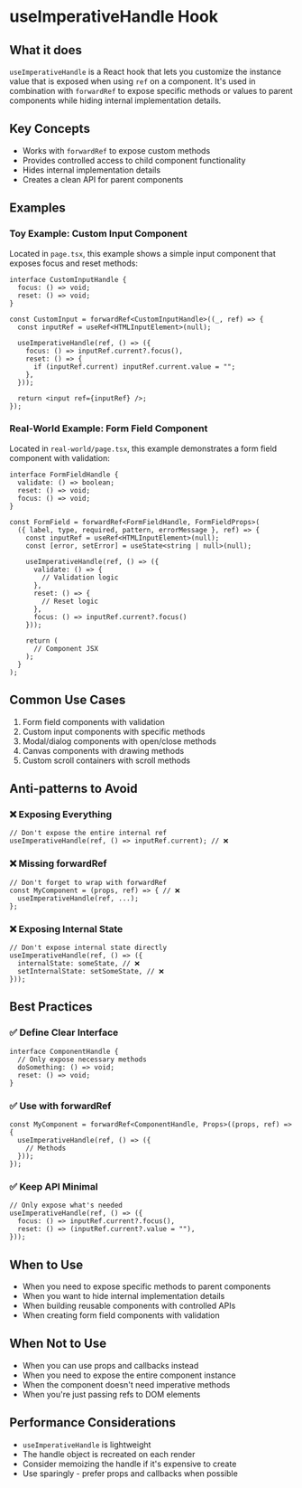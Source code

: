 # useImperativeHandle Hook

## What it does

`useImperativeHandle` is a React hook that lets you customize the instance value that is exposed when using `ref` on a component. It's used in combination with `forwardRef` to expose specific methods or values to parent components while hiding internal implementation details.

## Key Concepts

- Works with `forwardRef` to expose custom methods
- Provides controlled access to child component functionality
- Hides internal implementation details
- Creates a clean API for parent components

## Examples

### Toy Example: Custom Input Component

Located in `page.tsx`, this example shows a simple input component that exposes focus and reset methods:

```tsx
interface CustomInputHandle {
  focus: () => void;
  reset: () => void;
}

const CustomInput = forwardRef<CustomInputHandle>((_, ref) => {
  const inputRef = useRef<HTMLInputElement>(null);

  useImperativeHandle(ref, () => ({
    focus: () => inputRef.current?.focus(),
    reset: () => {
      if (inputRef.current) inputRef.current.value = "";
    },
  }));

  return <input ref={inputRef} />;
});
```

### Real-World Example: Form Field Component

Located in `real-world/page.tsx`, this example demonstrates a form field component with validation:

```tsx
interface FormFieldHandle {
  validate: () => boolean;
  reset: () => void;
  focus: () => void;
}

const FormField = forwardRef<FormFieldHandle, FormFieldProps>(
  ({ label, type, required, pattern, errorMessage }, ref) => {
    const inputRef = useRef<HTMLInputElement>(null);
    const [error, setError] = useState<string | null>(null);

    useImperativeHandle(ref, () => ({
      validate: () => {
        // Validation logic
      },
      reset: () => {
        // Reset logic
      },
      focus: () => inputRef.current?.focus()
    }));

    return (
      // Component JSX
    );
  }
);
```

## Common Use Cases

1. Form field components with validation
2. Custom input components with specific methods
3. Modal/dialog components with open/close methods
4. Canvas components with drawing methods
5. Custom scroll containers with scroll methods

## Anti-patterns to Avoid

### ❌ Exposing Everything

```tsx
// Don't expose the entire internal ref
useImperativeHandle(ref, () => inputRef.current); // ❌
```

### ❌ Missing forwardRef

```tsx
// Don't forget to wrap with forwardRef
const MyComponent = (props, ref) => { // ❌
  useImperativeHandle(ref, ...);
};
```

### ❌ Exposing Internal State

```tsx
// Don't expose internal state directly
useImperativeHandle(ref, () => ({
  internalState: someState, // ❌
  setInternalState: setSomeState, // ❌
}));
```

## Best Practices

### ✅ Define Clear Interface

```tsx
interface ComponentHandle {
  // Only expose necessary methods
  doSomething: () => void;
  reset: () => void;
}
```

### ✅ Use with forwardRef

```tsx
const MyComponent = forwardRef<ComponentHandle, Props>((props, ref) => {
  useImperativeHandle(ref, () => ({
    // Methods
  }));
});
```

### ✅ Keep API Minimal

```tsx
// Only expose what's needed
useImperativeHandle(ref, () => ({
  focus: () => inputRef.current?.focus(),
  reset: () => (inputRef.current?.value = ""),
}));
```

## When to Use

- When you need to expose specific methods to parent components
- When you want to hide internal implementation details
- When building reusable components with controlled APIs
- When creating form field components with validation

## When Not to Use

- When you can use props and callbacks instead
- When you need to expose the entire component instance
- When the component doesn't need imperative methods
- When you're just passing refs to DOM elements

## Performance Considerations

- `useImperativeHandle` is lightweight
- The handle object is recreated on each render
- Consider memoizing the handle if it's expensive to create
- Use sparingly - prefer props and callbacks when possible
